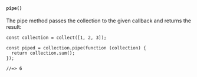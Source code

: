 #### ``pipe()``
The pipe method passes the collection to the given callback and returns the result:
	
	const collection = collect([1, 2, 3]);
	
	const piped = collection.pipe(function (collection) {
	  return collection.sum();
	});
	
	//=> 6
	